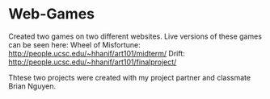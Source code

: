 # Web-Games

Created two games on two different websites.
Live versions of these games can be seen here:
Wheel of Misfortune:
http://people.ucsc.edu/~hhanif/art101/midterm/
Drift:
http://people.ucsc.edu/~hhanif/art101/finalproject/

Thtese two projects were created with my project partner and classmate Brian Nguyen.
